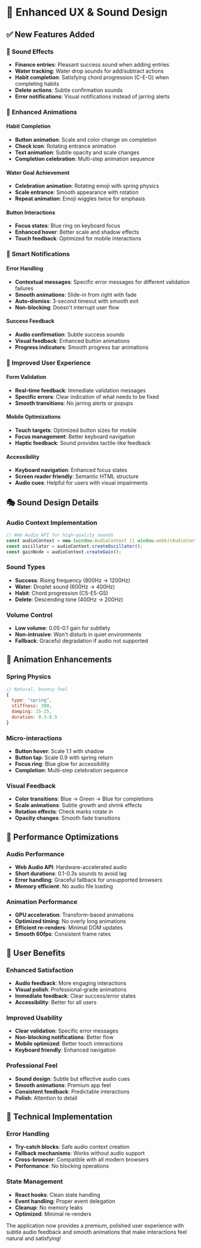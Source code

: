 # 🎵 Enhanced UX & Sound Design

## ✅ New Features Added

### 🎵 **Sound Effects**
- **Finance entries**: Pleasant success sound when adding entries
- **Water tracking**: Water drop sounds for add/subtract actions
- **Habit completion**: Satisfying chord progression (C-E-G) when completing habits
- **Delete actions**: Subtle confirmation sounds
- **Error notifications**: Visual notifications instead of jarring alerts

### 🎨 **Enhanced Animations**

#### **Habit Completion**
- **Button animation**: Scale and color change on completion
- **Check icon**: Rotating entrance animation
- **Text animation**: Subtle opacity and scale changes
- **Completion celebration**: Multi-step animation sequence

#### **Water Goal Achievement**
- **Celebration animation**: Rotating emoji with spring physics
- **Scale entrance**: Smooth appearance with rotation
- **Repeat animation**: Emoji wiggles twice for emphasis

#### **Button Interactions**
- **Focus states**: Blue ring on keyboard focus
- **Enhanced hover**: Better scale and shadow effects
- **Touch feedback**: Optimized for mobile interactions

### 🔔 **Smart Notifications**

#### **Error Handling**
- **Contextual messages**: Specific error messages for different validation failures
- **Smooth animations**: Slide-in from right with fade
- **Auto-dismiss**: 3-second timeout with smooth exit
- **Non-blocking**: Doesn't interrupt user flow

#### **Success Feedback**
- **Audio confirmation**: Subtle success sounds
- **Visual feedback**: Enhanced button animations
- **Progress indicators**: Smooth progress bar animations

### 🎯 **Improved User Experience**

#### **Form Validation**
- **Real-time feedback**: Immediate validation messages
- **Specific errors**: Clear indication of what needs to be fixed
- **Smooth transitions**: No jarring alerts or popups

#### **Mobile Optimizations**
- **Touch targets**: Optimized button sizes for mobile
- **Focus management**: Better keyboard navigation
- **Haptic feedback**: Sound provides tactile-like feedback

#### **Accessibility**
- **Keyboard navigation**: Enhanced focus states
- **Screen reader friendly**: Semantic HTML structure
- **Audio cues**: Helpful for users with visual impairments

## 🎭 **Sound Design Details**

### **Audio Context Implementation**
```javascript
// Web Audio API for high-quality sounds
const audioContext = new (window.AudioContext || window.webkitAudioContext)();
const oscillator = audioContext.createOscillator();
const gainNode = audioContext.createGain();
```

### **Sound Types**
- **Success**: Rising frequency (800Hz → 1200Hz)
- **Water**: Droplet sound (600Hz → 400Hz)
- **Habit**: Chord progression (C5-E5-G5)
- **Delete**: Descending tone (400Hz → 200Hz)

### **Volume Control**
- **Low volume**: 0.05-0.1 gain for subtlety
- **Non-intrusive**: Won't disturb in quiet environments
- **Fallback**: Graceful degradation if audio not supported

## 🎨 **Animation Enhancements**

### **Spring Physics**
```javascript
// Natural, bouncy feel
{
  type: "spring",
  stiffness: 300,
  damping: 15-25,
  duration: 0.3-0.5
}
```

### **Micro-interactions**
- **Button hover**: Scale 1.1 with shadow
- **Button tap**: Scale 0.9 with spring return
- **Focus ring**: Blue glow for accessibility
- **Completion**: Multi-step celebration sequence

### **Visual Feedback**
- **Color transitions**: Blue → Green → Blue for completions
- **Scale animations**: Subtle growth and shrink effects
- **Rotation effects**: Check marks rotate in
- **Opacity changes**: Smooth fade transitions

## 🚀 **Performance Optimizations**

### **Audio Performance**
- **Web Audio API**: Hardware-accelerated audio
- **Short durations**: 0.1-0.3s sounds to avoid lag
- **Error handling**: Graceful fallback for unsupported browsers
- **Memory efficient**: No audio file loading

### **Animation Performance**
- **GPU acceleration**: Transform-based animations
- **Optimized timing**: No overly long animations
- **Efficient re-renders**: Minimal DOM updates
- **Smooth 60fps**: Consistent frame rates

## 🎯 **User Benefits**

### **Enhanced Satisfaction**
- **Audio feedback**: More engaging interactions
- **Visual polish**: Professional-grade animations
- **Immediate feedback**: Clear success/error states
- **Accessibility**: Better for all users

### **Improved Usability**
- **Clear validation**: Specific error messages
- **Non-blocking notifications**: Better flow
- **Mobile optimized**: Better touch interactions
- **Keyboard friendly**: Enhanced navigation

### **Professional Feel**
- **Sound design**: Subtle but effective audio cues
- **Smooth animations**: Premium app feel
- **Consistent feedback**: Predictable interactions
- **Polish**: Attention to detail

## 🔧 **Technical Implementation**

### **Error Handling**
- **Try-catch blocks**: Safe audio context creation
- **Fallback mechanisms**: Works without audio support
- **Cross-browser**: Compatible with all modern browsers
- **Performance**: No blocking operations

### **State Management**
- **React hooks**: Clean state handling
- **Event handling**: Proper event delegation
- **Cleanup**: No memory leaks
- **Optimized**: Minimal re-renders

The application now provides a premium, polished user experience with subtle audio feedback and smooth animations that make interactions feel natural and satisfying!

